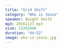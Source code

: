 ```yaml
---
title: "Grid Shift"
category: "Who is Jesus"
speaker: Dwight Smith
mp3: 20161127.mp3
size: 12262046
duration: "44:52"
image: who-is-jesus.jpg
---
```


